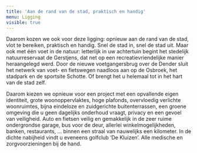 ```yaml
---
title: 'Aan de rand van de stad, praktisch en handig'
menu: Ligging
visible: true
---
```


Daarom kozen we ook voor deze ligging: opnieuw aan de rand van de stad, vlot te bereiken, praktisch en handig. Snel de stad in, snel de stad uit. Maar ook met één voet in de natuur: letterlijk in uw achtertuin begint het stedelijk natuurreservaat de Gerstjens, dat net op een recreatievriendelijke manier heraangelegd werd. Door de nieuwe voetgangersbrug over de Dender sluit het netwerk van voet- en fietswegen naadloos aan op de Osbroek, het stadpark en de sportsite Schotte. Of brengt het u helemaal tot in het hart van de stad zelf. 

Daarom kiezen we opnieuw voor een project met een opvallende eigen identiteit, grote woonoppervlaktes, hoge plafonds, overvloedig verlichte woonruimtes, bijna eindeloze en zuidgerichte buitenterrassen, een groene omgeving die u geen dagelijks onderhoud vraagt, privacy en een gevoel van veiligheid. Auto en fietsen veilig en gemakkelijk in de zeer ruime ondergrondse garage, bus voor de deur, allerlei winkelmogelijkheden, banken, restaurants, … binnen een straal van nauwelijks een kilometer. In de dichte nabijheid vindt u eveneens golfclub ‘De Kluizen’. Alle medische en zorgvoorzieningen bij de hand.